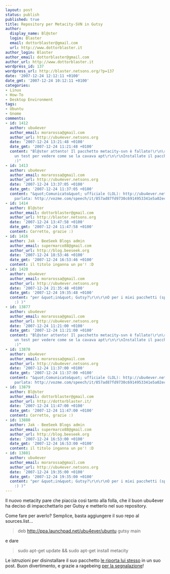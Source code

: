 ```yaml
---
layout: post
status: publish
published: true
title: Repository per Metacity-SVN in Gutsy
author:
  display_name: Bl@ster
  login: Blaster
  email: dottorblaster@gmail.com
  url: http://www.dottorblaster.it
author_login: Blaster
author_email: dottorblaster@gmail.com
author_url: http://www.dottorblaster.it
wordpress_id: 137
wordpress_url: http://blaster.netsons.org/?p=137
date: '2007-12-24 12:12:11 +0100'
date_gmt: '2007-12-24 10:12:11 +0100'
categories:
- Linux
- How-To
- Desktop Environment
tags:
- Ubuntu
- Gnome
comments:
- id: 1412
  author: ubu4ever
  author_email: morarossa@gmail.com
  author_url: http://ubu4ever.netsons.org
  date: '2007-12-24 13:21:48 +0100'
  date_gmt: '2007-12-24 11:21:48 +0100'
  content: "Bl@ster attento! Il pacchetto metacity-svn è fallato!\r\n\r\nera solo
    un test per vedere come se la cavava apt\r\n\r\nInstallate il pacchetto metacity
    :)"
- id: 1413
  author: ubu4ever
  author_email: morarossa@gmail.com
  author_url: http://ubu4ever.netsons.org
  date: '2007-12-24 13:37:05 +0100'
  date_gmt: '2007-12-24 11:37:05 +0100'
  content: "&quot;Comunicato&quot; ufficiale (LOL): http://ubu4ever.netsons.org/blog/index.php/2007/12/24/pacchetto-metacity-svn-fallato-e-solo-un-test/\r\n\r\nVersione
    parlata: http://vozme.com/speech/it/857ad87fd9730c6914953341e5a02ec6.mp3"
- id: 1414
  author: Bl@ster
  author_email: dottorblaster@gmail.com
  author_url: http://blaster.netsons.org
  date: '2007-12-24 13:47:58 +0100'
  date_gmt: '2007-12-24 11:47:58 +0100'
  content: Corretto, grazie :)
- id: 1416
  author: Jak - BeeSeek Blogs admin
  author_email: supermarco88@gmail.com
  author_url: http://blog.beeseek.org
  date: '2007-12-24 18:53:46 +0100'
  date_gmt: '2007-12-24 16:53:46 +0100'
  content: il titolo inganna un po'! :D
- id: 1420
  author: ubu4ever
  author_email: morarossa@gmail.com
  author_url: http://ubu4ever.netsons.org
  date: '2007-12-24 21:35:48 +0100'
  date_gmt: '2007-12-24 19:35:48 +0100'
  content: "per &quot;in&quot; Gutsy?\r\n\r\nO per i miei pacchetti (spero la prima
    :) )"
- id: 13877
  author: ubu4ever
  author_email: morarossa@gmail.com
  author_url: http://ubu4ever.netsons.org
  date: '2007-12-24 11:21:00 +0100'
  date_gmt: '2007-12-24 11:21:00 +0100'
  content: "Bl@ster attento! Il pacchetto metacity-svn è fallato!\r\n\r\nera solo
    un test per vedere come se la cavava apt\r\n\r\nInstallate il pacchetto metacity
    :)"
- id: 13878
  author: ubu4ever
  author_email: morarossa@gmail.com
  author_url: http://ubu4ever.netsons.org
  date: '2007-12-24 11:37:00 +0100'
  date_gmt: '2007-12-24 11:37:00 +0100'
  content: "&quot;Comunicato&quot; ufficiale (LOL): http://ubu4ever.netsons.org/blog/index.php/2007/12/24/pacchetto-metacity-svn-fallato-e-solo-un-test/\r\n\r\nVersione
    parlata: http://vozme.com/speech/it/857ad87fd9730c6914953341e5a02ec6.mp3"
- id: 13879
  author: Bl@ster
  author_email: dottorblaster@gmail.com
  author_url: http://dottorblaster.it/
  date: '2007-12-24 11:47:00 +0100'
  date_gmt: '2007-12-24 11:47:00 +0100'
  content: Corretto, grazie :)
- id: 13880
  author: Jak - BeeSeek Blogs admin
  author_email: supermarco88@gmail.com
  author_url: http://blog.beeseek.org
  date: '2007-12-24 16:53:00 +0100'
  date_gmt: '2007-12-24 16:53:00 +0100'
  content: il titolo inganna un po'! :D
- id: 13881
  author: ubu4ever
  author_email: morarossa@gmail.com
  author_url: http://ubu4ever.netsons.org
  date: '2007-12-24 19:35:00 +0100'
  date_gmt: '2007-12-24 19:35:00 +0100'
  content: "per &quot;in&quot; Gutsy?\r\n\r\nO per i miei pacchetti (spero la prima
    :) )"
---
```

<p>Il nuovo metacity pare che piaccia così tanto alla folla, che il buon ubu4ever ha deciso di impacchettarlo per Gutsy e metterlo nel suo repository.</p>
<p>Come fare per averlo? Semplice, basta aggiungere il suo repo al sources.list...</p>
<blockquote><p>deb <a href="http://ppa.launchpad.net/ubu4ever/ubuntu" onclick="return top.js.OpenExtLink(window,event,this)" target="_blank">http://ppa.launchpad.net<wbr></wbr>/ubu4ever/ubuntu</a> gutsy main</p></blockquote>
<p>e dare</p>
<blockquote><p>sudo apt-get update &amp;&amp; sudo apt-get install metacity</p></blockquote>
<p>Le istruzioni per disinstallare il suo pacchetto <a href="http://ubu4ever.netsons.org/blog/index.php/2007/12/23/howto-disinstallare-il-mio-metacity/">le riporta lui stesso</a> in un suo post. Buon divertimento, e grazie a ragebeing <a href="http://blaster.netsons.org/?p=131#comment-1410">per la segnalazione</a>!</p>
